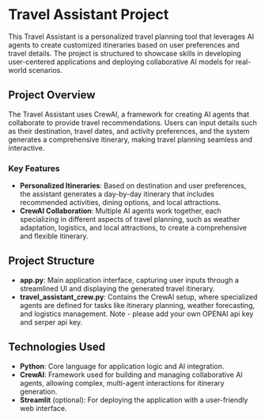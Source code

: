 # Travel Assistant Project

This Travel Assistant is a personalized travel planning tool that leverages AI agents to create customized itineraries based on user preferences and travel details. The project is structured to showcase skills in developing user-centered applications and deploying collaborative AI models for real-world scenarios.

## Project Overview

The Travel Assistant uses CrewAI, a framework for creating AI agents that collaborate to provide travel recommendations. Users can input details such as their destination, travel dates, and activity preferences, and the system generates a comprehensive itinerary, making travel planning seamless and interactive.

### Key Features

- **Personalized Itineraries**: Based on destination and user preferences, the assistant generates a day-by-day itinerary that includes recommended activities, dining options, and local attractions.
- **CrewAI Collaboration**: Multiple AI agents work together, each specializing in different aspects of travel planning, such as weather adaptation, logistics, and local attractions, to create a comprehensive and flexible itinerary.

## Project Structure

- **app.py**: Main application interface, capturing user inputs through a streamlined UI and displaying the generated travel itinerary.
- **travel_assistant_crew.py**: Contains the CrewAI setup, where specialized agents are defined for tasks like itinerary planning, weather forecasting, and logistics management. Note - please add your own OPENAI api key and serper api key. 

## Technologies Used

- **Python**: Core language for application logic and AI integration.
- **CrewAI**: Framework used for building and managing collaborative AI agents, allowing complex, multi-agent interactions for itinerary generation.
- **Streamlit** (optional): For deploying the application with a user-friendly web interface.


